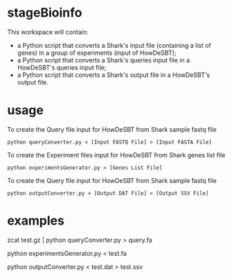 # stageBioinfo
This workspace will contain:
- a Python script that converts a Shark's input file (containing a list of genes) in a group of experiments (input of HowDeSBT);
- a Python script that converts a Shark's queries input file in a HowDeSBT's queries input file;
- a Python script that converts a Shark's output file in a HowDeSBT's output file.

# usage
To create the Query file input for HowDeSBT from Shark sample fastq file

	python queryConverter.py < [Input FASTQ File] > [Input FASTA File]

To create the Experiment files input for HowDeSBT from Shark genes list file

	python experimentsGenerator.py < [Genes List File]

To create the Query file input for HowDeSBT from Shark sample fastq file

	python outputConverter.py < [Output DAT File] > [Output SSV File]

# examples

zcat test.gz | python queryConverter.py > query.fa

python experimentsGenerator.py < test.fa

python outputConverter.py < test.dat > test.ssv